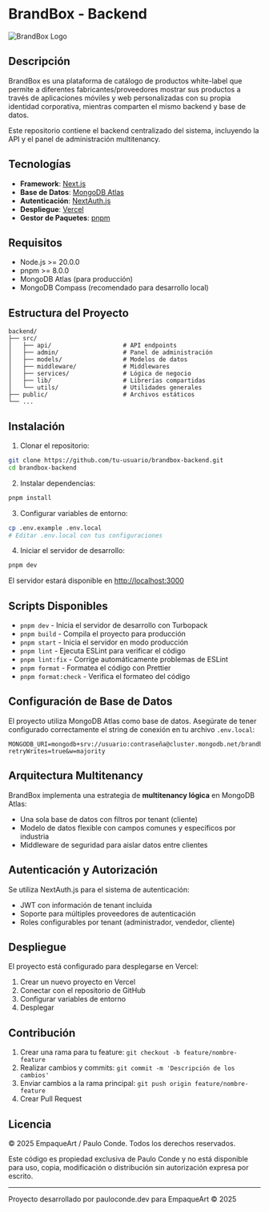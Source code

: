 # BrandBox - Backend

![BrandBox Logo](https://via.placeholder.com/500x200?text=BrandBox)

## Descripción

BrandBox es una plataforma de catálogo de productos white-label que permite a diferentes fabricantes/proveedores mostrar sus productos a través de aplicaciones móviles y web personalizadas con su propia identidad corporativa, mientras comparten el mismo backend y base de datos.

Este repositorio contiene el backend centralizado del sistema, incluyendo la API y el panel de administración multitenancy.

## Tecnologías

- **Framework**: [Next.js](https://nextjs.org/)
- **Base de Datos**: [MongoDB Atlas](https://www.mongodb.com/atlas/database)
- **Autenticación**: [NextAuth.js](https://next-auth.js.org/)
- **Despliegue**: [Vercel](https://vercel.com/)
- **Gestor de Paquetes**: [pnpm](https://pnpm.io/)

## Requisitos

- Node.js >= 20.0.0
- pnpm >= 8.0.0
- MongoDB Atlas (para producción)
- MongoDB Compass (recomendado para desarrollo local)

## Estructura del Proyecto

```
backend/
├── src/
│   ├── api/                    # API endpoints
│   ├── admin/                  # Panel de administración
│   ├── models/                 # Modelos de datos
│   ├── middleware/             # Middlewares
│   ├── services/               # Lógica de negocio
│   ├── lib/                    # Librerías compartidas
│   └── utils/                  # Utilidades generales
├── public/                     # Archivos estáticos
└── ...
```

## Instalación

1. Clonar el repositorio:

```bash
git clone https://github.com/tu-usuario/brandbox-backend.git
cd brandbox-backend
```

2. Instalar dependencias:

```bash
pnpm install
```

3. Configurar variables de entorno:

```bash
cp .env.example .env.local
# Editar .env.local con tus configuraciones
```

4. Iniciar el servidor de desarrollo:

```bash
pnpm dev
```

El servidor estará disponible en [http://localhost:3000](http://localhost:3000)

## Scripts Disponibles

- `pnpm dev` - Inicia el servidor de desarrollo con Turbopack
- `pnpm build` - Compila el proyecto para producción
- `pnpm start` - Inicia el servidor en modo producción
- `pnpm lint` - Ejecuta ESLint para verificar el código
- `pnpm lint:fix` - Corrige automáticamente problemas de ESLint
- `pnpm format` - Formatea el código con Prettier
- `pnpm format:check` - Verifica el formateo del código

## Configuración de Base de Datos

El proyecto utiliza MongoDB Atlas como base de datos. Asegúrate de tener configurado correctamente el string de conexión en tu archivo `.env.local`:

```
MONGODB_URI=mongodb+srv://usuario:contraseña@cluster.mongodb.net/brandbox?retryWrites=true&w=majority
```

## Arquitectura Multitenancy

BrandBox implementa una estrategia de **multitenancy lógica** en MongoDB Atlas:

- Una sola base de datos con filtros por tenant (cliente)
- Modelo de datos flexible con campos comunes y específicos por industria
- Middleware de seguridad para aislar datos entre clientes

## Autenticación y Autorización

Se utiliza NextAuth.js para el sistema de autenticación:

- JWT con información de tenant incluida
- Soporte para múltiples proveedores de autenticación
- Roles configurables por tenant (administrador, vendedor, cliente)

## Despliegue

El proyecto está configurado para desplegarse en Vercel:

1. Crear un nuevo proyecto en Vercel
2. Conectar con el repositorio de GitHub
3. Configurar variables de entorno
4. Desplegar

## Contribución

1. Crear una rama para tu feature: `git checkout -b feature/nombre-feature`
2. Realizar cambios y commits: `git commit -m 'Descripción de los cambios'`
3. Enviar cambios a la rama principal: `git push origin feature/nombre-feature`
4. Crear Pull Request

## Licencia

© 2025 EmpaqueArt / Paulo Conde. Todos los derechos reservados.

Este código es propiedad exclusiva de Paulo Conde y no está disponible para uso, copia, modificación o distribución sin autorización expresa por escrito.

---

Proyecto desarrollado por pauloconde.dev para EmpaqueArt © 2025
